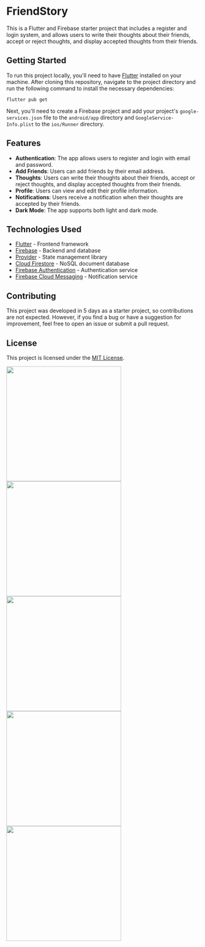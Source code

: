# FriendStory

This is a Flutter and Firebase starter project that includes a register and login system, and allows users to write their thoughts about their friends, accept or reject thoughts, and display accepted thoughts from their friends. 

## Getting Started

To run this project locally, you'll need to have [Flutter](https://flutter.dev/docs/get-started/install) installed on your machine. After cloning this repository, navigate to the project directory and run the following command to install the necessary dependencies:

```
flutter pub get
```

Next, you'll need to create a Firebase project and add your project's `google-services.json` file to the `android/app` directory and `GoogleService-Info.plist` to the `ios/Runner` directory.

## Features

- **Authentication**: The app allows users to register and login with email and password. 
- **Add Friends**: Users can add friends by their email address.
- **Thoughts**: Users can write their thoughts about their friends, accept or reject thoughts, and display accepted thoughts from their friends.
- **Profile**: Users can view and edit their profile information.
- **Notifications**: Users receive a notification when their thoughts are accepted by their friends.
- **Dark Mode**: The app supports both light and dark mode.

## Technologies Used

- [Flutter](https://flutter.dev/) - Frontend framework
- [Firebase](https://firebase.google.com/) - Backend and database
- [Provider](https://pub.dev/packages/provider) - State management library
- [Cloud Firestore](https://firebase.google.com/products/firestore) - NoSQL document database
- [Firebase Authentication](https://firebase.google.com/products/auth) - Authentication service
- [Firebase Cloud Messaging](https://firebase.google.com/products/cloud-messaging) - Notification service




## Contributing

This project was developed in 5 days as a starter project, so contributions are not expected. However, if you find a bug or have a suggestion for improvement, feel free to open an issue or submit a pull request.

## License

This project is licensed under the [MIT License](https://opensource.org/licenses/MIT).


<img src="https://user-images.githubusercontent.com/58625563/235930474-013b3ad4-58db-418a-94f1-57aa024b0fd2.jpeg" width=300 />
<img src="https://user-images.githubusercontent.com/58625563/235930503-25f8811c-9d7b-48b7-a5e0-5b5f79f33218.jpeg" width=300 />
<img src="https://user-images.githubusercontent.com/58625563/235930522-205b73af-9b2b-46d1-bf22-e1af669887e0.jpeg" width=300 />
<img src="https://user-images.githubusercontent.com/58625563/235930537-56c8ff64-8e6c-4905-b208-afb95467c9fb.jpeg" width=300 />
<img src="https://user-images.githubusercontent.com/58625563/235930547-f7bb50aa-28ed-44f5-a1a3-456f9baa8e45.jpeg" width=300 />
